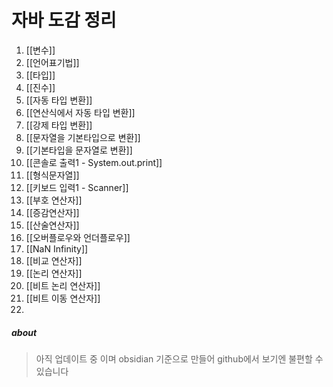 # 자바 도감 정리
1. [[변수]]
2. [[언어표기법]]
3. [[타입]]
4. [[진수]]
5. [[자동 타입 변환]]
6. [[연산식에서 자동 타입 변환]]
7. [[강제 타입 변환]]
8. [[문자열을 기본타입으로 변환]]
9. [[기본타입을 문자열로 변환]]
10. [[콘솔로 출력1 - System.out.print]]
11. [[형식문자열]]
12. [[키보드 입력1 - Scanner]]
13. [[부호 연산자]]
14. [[증감연산자]]
15. [[산술연산자]]
16. [[오버플로우와 언더플로우]]
17. [[NaN Infinity]]
18. [[비교 연산자]]
19. [[논리 연산자]]
20. [[비트 논리 연산자]]
21. [[비트 이동 연산자]]
22. 
##### about
> 아직 업데이트 중 이며 obsidian 기준으로 만들어 github에서 보기엔 불편할 수 있습니다  
> 
